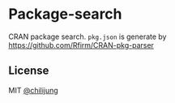 # Package-search

CRAN package search. `pkg.json` is generate by https://github.com/Rfirm/CRAN-pkg-parser

## License

MIT [@chilijung](http://github.com/chilijung)

